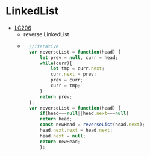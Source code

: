 # LinkedList
- [LC206](https://leetcode.cn/problems/reverse-linked-list/)
    - reverse LinkedList
    - ``` javascript
        //iterative
        var reverseList = function(head) {
            let prev = null, curr = head;
            while(curr){
                let tmp = curr.next;
                curr.next = prev;
                prev = curr;
                curr = tmp;
            }
            return prev;
        };
        var reverseList = function(head) {
            if(head===null||head.next===null)
            return head;
            const newHead = reverseList(head.next);
            head.next.next = head.next;
            head.next = null;
            return newHead;
            };
        ```